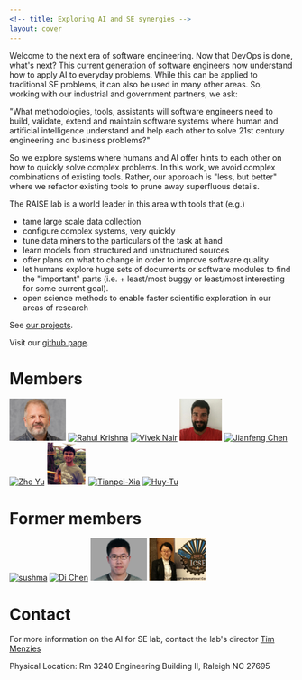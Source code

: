 ```yaml
---
<!-- title: Exploring AI and SE synergies -->
layout: cover
---
```


Welcome to the next era of software engineering. Now that DevOps is done, what's next? This current generation of software engineers now understand how to apply AI to everyday problems. While this can be applied to traditional SE problems, it can also be used in many other areas. So, working with our industrial and government partners, we ask:

"What methodologies, tools, assistants will software engineers need to build, validate, extend and maintain software systems where human and artificial intelligence understand and help each other to solve 21st century engineering and business problems?"

So we explore systems where humans and AI offer hints to each other on how to quickly solve complex problems. In this work, we avoid complex combinations of existing tools. Rather, our approach is "less, but better" where we refactor existing tools to prune away superfluous details.

The RAISE lab is a world leader in this area with tools that (e.g.)
+ tame large scale data collection
+ configure complex systems, very quickly
+ tune data miners to the particulars of the task at hand
+ learn models from structured and unstructured sources
+ offer plans on what to change in order to improve software quality
+ let humans explore huge sets of documents or software modules to find the "important" parts (i.e. + least/most buggy or least/most interesting for some current goal).
+ open science methods to enable faster scientific exploration in our areas of research


See [our projects](projects).

Visit our [github page](https://github.com/ai-se).

# Members

<a href="/people/2014/08/15/Tim-Menzies/"> <img src="/img/timm.png" alt="Tim Menzies" height="75" ></a>
<a href="/people/2014/10/04/Rahul-Krishna/"> <img src="/img/rahlk.jpg" alt="Rahul Krishna" height="75" ></a>
<a href="/people/2014/10/15/Vivek-Nair/"> <img src="/img/vivek.jpg" alt="Vivek Nair" height="75" ></a>
<a href="/people/2014/12/30/George-Mathew/"> <img src="/img/george.jpeg" alt="George Mathew" height="75" ></a>
<a href="/people/2015/08/15/Jianfeng-Chen/"> <img src="/img/chen.jpg" alt="Jianfeng Chen" height="75" ></a>
<a href="/people/2015/08/30/Zhe-Yu/"> <img src="/img/Zhe.jpg" alt="Zhe Yu" height="75"  ></a>
<a href="/people/2015/09/01/Amritanshu-Agrawal/"> <img src="img/amrit.png" alt="Amritanshu Agrawal" height="75" ></a>
<a href="/people/2017/09/01/Tianpei-Xia/"> <img src="/img/xia.jpg" alt="Tianpei-Xia" height="75" ></a>
<a href="/people/2017/09/02/Huy-Tu/"> <img src="/img/huy.jpg" alt="Huy-Tu" height="75"></a>

# Former members

<a href="/people/2015/05/13/Sushma-ravichandran/"> <img src="/img/sushma.jpg" alt="sushma" height="75"></a>
<a href="/people/2016/01/20/Di-Chen/"> <img src="/img/jack.jpg" alt="Di Chen" height="75" ></a>
<a href="/people/2014/09/30/Wei-Fu/"> <img src="/img/wei.jpg" alt="Wei FU" height="75" ></a>
<a href="/people/2017/09/03/Junjie-Wang/"> <img src="/img/wang.jpg" alt="Junjie wang" height="75" ></a>

# Contact
For more information on the AI for SE lab, contact the lab's director [Tim Menzies](http://menzies.us)

Physical Location: Rm 3240 Engineering Building II, Raleigh NC 27695
